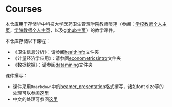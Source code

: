 # Courses

本仓库用于存储华中科技大学医药卫生管理学院教师吴翔（参阅：[学校教师个人主页](http://faculty.hust.edu.cn/WuXiang/zh_CN/index.htm)，[学院教师个人主页](http://mms.tjmu.edu.cn/info/1018/3122.htm)，以及[github主页](https://github.com/wuhsiang/)）的教学课件。

本仓库存储以下课程：

- 《卫生信息分析》：请参阅[healthinfo](https://github.com/wuhsiang/Courses/tree/master/healthinfo)文件夹
- 《计量经济学应用》：请参阅[econometricsintro](https://github.com/wuhsiang/Courses/tree/master/econometricsintro)文件夹
- 《数据挖掘》：请参阅[datamining](https://github.com/wuhsiang/Courses/tree/master/datamining)文件夹


课件撰写：

- 课件采用`Rmarkdown`中的[beamer_presentation](https://rmarkdown.rstudio.com/beamer_presentation_format)格式撰写，诸如font size等的处理可以参阅[这里]( https://github.com/rstudio/rmarkdown/issues/878 )
- 中文的处理可参阅[这里](https://yufree.cn/en/2016/09/19/beamer-in-chinese/)

